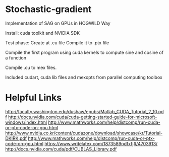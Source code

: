 # Stochastic-gradient
Implementation of SAG on GPUs in HOGWILD Way

Install: cuda toolkit and NVIDIA SDK

Test phase:
Create at .cu file
Compile it to .ptx file

Compile the first program using cuda kernels to compute sine and cosine 
of a function

Compile .cu to mex files.
 
Included cudart, cuda lib files and mexopts from parallel computing toolbox

# Helpful Links

http://faculty.washington.edu/dushaw/epubs/Matlab_CUDA_Tutorial_2_10.pdf
http://docs.nvidia.com/cuda/cuda-getting-started-guide-for-microsoft-windows/index.html
http://www.mathworks.com/help/distcomp/run-cuda-or-ptx-code-on-gpu.html
http://www.nvidia.co.kr/content/cudazone/download/showcase/kr/Tutorial-DKIRK.pdf
http://www.mathworks.com/help/distcomp/run-cuda-or-ptx-code-on-gpu.html
https://www.writelatex.com/1873589pdfxfj#/4703913/
http://docs.nvidia.com/cuda/pdf/CUBLAS_Library.pdf
